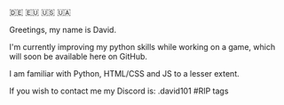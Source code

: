 :de: :eu: :us: :ukraine:

Greetings, my name is David. 

I'm currently improving my python skills while working on a game, which will soon be available here on GitHub.

I am familiar with Python, HTML/CSS and JS to a lesser extent. 

If you wish to contact me my Discord is: .david101 #RIP tags
<!---
DOD-101/DOD-101 is a ✨ special ✨ repository because its `README.md` (this file) appears on your GitHub profile.
You can click the Preview link to take a look at your changes.
--->
